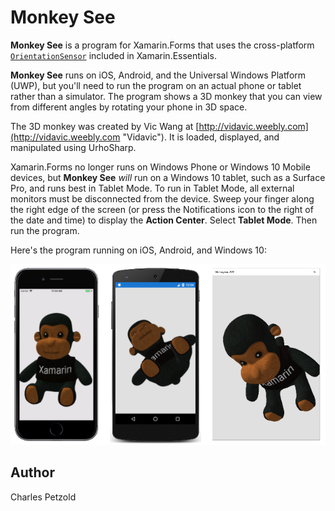 Monkey See
=========

**Monkey See** is a program for Xamarin.Forms that uses the cross-platform [`OrientationSensor`](https://docs.microsoft.com/xamarin/essentials/orientation-sensor?context=xamarin/xamarin-forms) included in Xamarin.Essentials. 

**Monkey See** runs on iOS, Android, and the Universal Windows Platform (UWP), but you'll need to run the program on an actual phone or tablet rather than a simulator. The program shows a 3D monkey that you can view from different angles by rotating your phone in 3D space.

The 3D monkey was created by Vic Wang at [http://vidavic.weebly.com](http://vidavic.weebly.com "Vidavic"). It is loaded, displayed, and manipulated using UrhoSharp.

Xamarin.Forms no longer runs on Windows Phone or Windows 10 Mobile devices, but **Monkey See** _will_ run on a Windows 10 tablet, such as a Surface Pro, and runs best in Tablet Mode. To run in Tablet Mode, all external monitors must be disconnected from the device. Sweep your finger along the right edge of the screen (or press the Notifications icon to the right of the date and time) to display the **Action Center**. Select **Tablet Mode**. Then run the program.

Here's the program running on iOS, Android, and Windows 10:

[![Monkey See Triple Screenshot](Screenshots/MonkeySee.png "Monkey See Triple Screenshot")](Screenshots/MonkeySee-Large.png "Monkey See Triple Screenshot")

Author
------
Charles Petzold 







